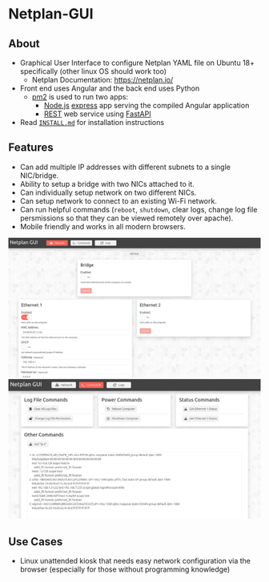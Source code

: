 # Netplan-GUI

## About

- Graphical User Interface to configure Netplan YAML file on Ubuntu 18+ specifically (other linux OS should work too)
  - Netplan Documentation: <https://netplan.io/>
- Front end uses Angular and the back end uses Python
  - [pm2](https://pm2.keymetrics.io/) is used to run two apps:
    - [Node.js](https://nodejs.org/en/) [express](https://expressjs.com/) app serving the compiled Angular application
    - [REST](https://www.geeksforgeeks.org/rest-api-introduction/#) web service using [FastAPI](https://github.com/tiangolo/fastapi)
- Read [`INSTALL.md`](https://github.com/xinthose/Netplan-GUI/blob/master/INSTALL.md) for installation instructions

## Features

- Can add multiple IP addresses with different subnets to a single NIC/bridge.
- Ability to setup a bridge with two NICs attached to it.
- Can individually setup network on two different NICs.
- Can setup network to connect to an existing Wi-Fi network.
- Can run helpful commands (`reboot`, `shutdown`, clear logs, change log file persmissions so that they can be viewed remotely over apache).
- Mobile friendly and works in all modern browsers.

![Screenshot](https://github.com/xinthose/Netplan-GUI/raw/master/ref/screenshot_network.png)
![Screenshot](https://github.com/xinthose/Netplan-GUI/raw/master/ref/screenshot_commands.png)

## Use Cases

- Linux unattended kiosk that needs easy network configuration via the browser (especially for those without programming knowledge)
